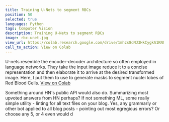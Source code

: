 ```yaml
---
title: Training U-Nets to segment RBCs
position: 50
selected: true
languages: Python
tags: Computer Vision
description: Training U-Nets to segment RBCs
image: rbc-unet.jpg
view_url: https://colab.research.google.com/drive/1mhzs8dNJ3HkCygkA1KNORpCJAeL3cEUD#scrollTo=1rSoTkU7mxBB
call_to_action: View on Colab
---
```


U-nets resemble the encoder-decoder architecture so often employed in language networks. They take the input image reduce it to a concise representation and then elaborate it to arrive at the desired transformed image. Here, I put them to use to generate masks to segment nuclei lobes of Red Blood Cells. [View on Colab](https://colab.research.google.com/drive/1mhzs8dNJ3HkCygkA1KNORpCJAeL3cEUD#scrollTo=1rSoTkU7mxBB)

Something around HN's public API would also do. Summarizing most upvoted answers from HN perhaps? If not something ML, some really simple utility - linting for all text files on your blog. Yes, any grammarly or other bot applied to all blog posts - pointing out most egregious errors?
Or choose any 5, or 4 even would d